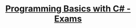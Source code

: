 # <p align="center"><a href="https://softuni.bg/trainings/resources/officedocument/51158/for-loop-lab-programming-basics-with-c-sharp-july-2020/303"> Programming Basics with C# - Exams <a/><p>
